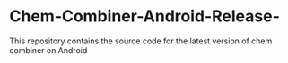 # Chem-Combiner-Android-Release-
This repository contains the source code for the latest version of chem combiner on Android
